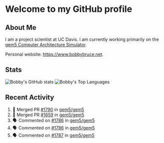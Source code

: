 # Welcome to my GitHub profile

## About Me

I am a project scientist at UC Davis. I am currently working primarily on the [gem5 Computer Architecture Simulator](https://github.com/gem5).

Personal website: <https://www.bobbybruce.net>.

## Stats

![Bobby's GitHub stats](https://github-readme-stats.vercel.app/api?username=bobbyrbruce&show_icons=true&theme=responsive&include_all_commits=true&count_private=true&show=reviews&disable_animations=true)
![Bobby's Top Languages ](https://github-readme-stats.vercel.app/api/top-langs/?username=bobbyrbruce&layout=compact&theme=responsive&count_private=true&langs_count=10&disable_animations=true)

## Recent Activity

<!--START_SECTION:activity-->
1. 🎉 Merged PR [#1790](https://github.com/gem5/gem5/pull/1790) in [gem5/gem5](https://github.com/gem5/gem5)
2. 🎉 Merged PR [#1659](https://github.com/gem5/gem5/pull/1659) in [gem5/gem5](https://github.com/gem5/gem5)
3. 🗣 Commented on [#1786](https://github.com/gem5/gem5/pull/1786#issuecomment-2483775248) in [gem5/gem5](https://github.com/gem5/gem5)
4. 🗣 Commented on [#1786](https://github.com/gem5/gem5/pull/1786#issuecomment-2483773318) in [gem5/gem5](https://github.com/gem5/gem5)
5. 🗣 Commented on [#1787](https://github.com/gem5/gem5/pull/1787#issuecomment-2483738003) in [gem5/gem5](https://github.com/gem5/gem5)
<!--END_SECTION:activity-->
